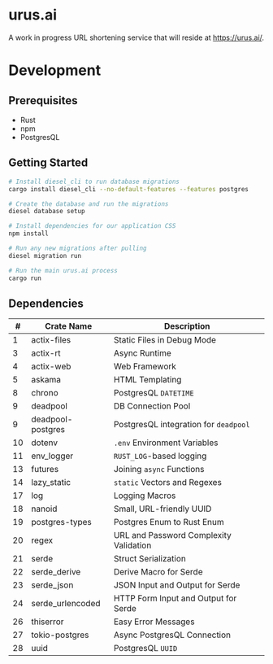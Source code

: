 # urus.ai

A work in progress URL shortening service that will reside at https://urus.ai/.

# Development

## Prerequisites
- Rust
- npm
- PostgresQL

## Getting Started

```bash
# Install diesel_cli to run database migrations
cargo install diesel_cli --no-default-features --features postgres

# Create the database and run the migrations
diesel database setup

# Install dependencies for our application CSS
npm install

# Run any new migrations after pulling
diesel migration run

# Run the main urus.ai process
cargo run
```
## Dependencies

\# | Crate Name        | Description                                  |
-- | ----------------- | -------------------------------------------- |
1  | actix-files       | Static Files in Debug Mode                   |
3  | actix-rt          | Async Runtime                                |
4  | actix-web         | Web Framework                                |
5  | askama            | HTML Templating                              |
8  | chrono            | PostgresQL `DATETIME`                        |
9  | deadpool          | DB Connection Pool                           |
9  | deadpool-postgres | PostgresQL integration for `deadpool`        |
10 | dotenv            | `.env` Environment Variables                 |
11 | env_logger        | `RUST_LOG`-based logging                     |
13 | futures           | Joining `async` Functions                    |
14 | lazy_static       | `static` Vectors and Regexes                 |
17 | log               | Logging Macros                               |
18 | nanoid            | Small, URL-friendly UUID                     |
19 | postgres-types    | Postgres Enum to Rust Enum                   |
20 | regex             | URL and Password Complexity Validation       |
21 | serde             | Struct Serialization                         |
22 | serde_derive      | Derive Macro for Serde                       |
23 | serde_json        | JSON Input and Output for Serde              |
24 | serde_urlencoded  | HTTP Form Input and Output for Serde         |
26 | thiserror         | Easy Error Messages                          |
27 | tokio-postgres    | Async PostgresQL Connection                  |
28 | uuid              | PostgresQL `UUID`                            |
